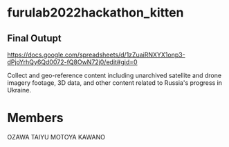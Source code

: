 # furulab2022hackathon_kitten

## Final Outupt
https://docs.google.com/spreadsheets/d/1zZuaiRNXYX1onp3-dPjoYrhQy6Qd0072-fQ8OwN72j0/edit#gid=0

Collect and geo-reference content including unarchived satellite and drone imagery footage, 3D data, and other content related to Russia's progress in Ukraine.

# Members
OZAWA TAIYU 
MOTOYA KAWANO
